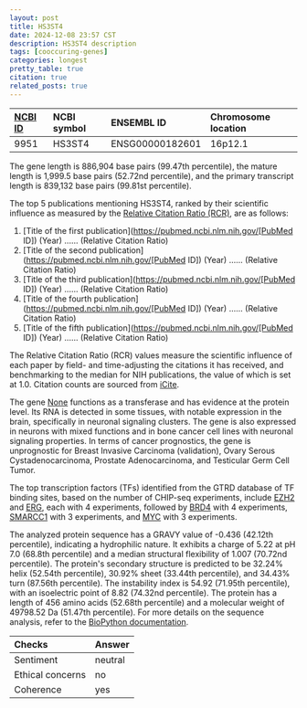 ```yaml
---
layout: post
title: HS3ST4
date: 2024-12-08 23:57 CST
description: HS3ST4 description
tags: [cooccuring-genes]
categories: longest
pretty_table: true
citation: true
related_posts: true
---
```




| [NCBI ID](https://www.ncbi.nlm.nih.gov/gene/9951) | NCBI symbol | ENSEMBL ID | Chromosome location |
| :-------- | :------- | :-------- | :------- |
| 9951  | HS3ST4 | ENSG00000182601 | 16p12.1 |



The gene length is 886,904 base pairs (99.47th percentile), the mature length is 1,999.5 base pairs (52.72nd percentile), and the primary transcript length is 839,132 base pairs (99.81st percentile).





The top 5 publications mentioning HS3ST4, ranked by their scientific influence as measured by the [Relative Citation Ratio (RCR)](https://journals.plos.org/plosbiology/article?id=10.1371/journal.pbio.1002541), are as follows:

1. [Title of the first publication](https://pubmed.ncbi.nlm.nih.gov/[PubMed ID]) (Year) ...... (Relative Citation Ratio)
2. [Title of the second publication](https://pubmed.ncbi.nlm.nih.gov/[PubMed ID]) (Year) ...... (Relative Citation Ratio)
3. [Title of the third publication](https://pubmed.ncbi.nlm.nih.gov/[PubMed ID]) (Year) ...... (Relative Citation Ratio)
4. [Title of the fourth publication](https://pubmed.ncbi.nlm.nih.gov/[PubMed ID]) (Year) ...... (Relative Citation Ratio)
5. [Title of the fifth publication](https://pubmed.ncbi.nlm.nih.gov/[PubMed ID]) (Year) ...... (Relative Citation Ratio)

The Relative Citation Ratio (RCR) values measure the scientific influence of each paper by field- and time-adjusting the citations it has received, and benchmarking to the median for NIH publications, the value of which is set at 1.0. Citation counts are sourced from [iCite](https://icite.od.nih.gov).


The gene [None](https://www.proteinatlas.org/None-None) functions as a transferase and has evidence at the protein level. Its RNA is detected in some tissues, with notable expression in the brain, specifically in neuronal signaling clusters. The gene is also expressed in neurons with mixed functions and in bone cancer cell lines with neuronal signaling properties. In terms of cancer prognostics, the gene is unprognostic for Breast Invasive Carcinoma (validation), Ovary Serous Cystadenocarcinoma, Prostate Adenocarcinoma, and Testicular Germ Cell Tumor.


The top transcription factors (TFs) identified from the GTRD database of TF binding sites, based on the number of CHIP-seq experiments, include [EZH2](https://www.ncbi.nlm.nih.gov/gene/2146) and [ERG](https://www.ncbi.nlm.nih.gov/gene/2078), each with 4 experiments, followed by [BRD4](https://www.ncbi.nlm.nih.gov/gene/23476) with 4 experiments, [SMARCC1](https://www.ncbi.nlm.nih.gov/gene/6599) with 3 experiments, and [MYC](https://www.ncbi.nlm.nih.gov/gene/4609) with 3 experiments.











The analyzed protein sequence has a GRAVY value of -0.436 (42.12th percentile), indicating a hydrophilic nature. It exhibits a charge of 5.22 at pH 7.0 (68.8th percentile) and a median structural flexibility of 1.007 (70.72nd percentile). The protein's secondary structure is predicted to be 32.24% helix (52.54th percentile), 30.92% sheet (33.44th percentile), and 34.43% turn (87.56th percentile). The instability index is 54.92 (71.95th percentile), with an isoelectric point of 8.82 (74.32nd percentile). The protein has a length of 456 amino acids (52.68th percentile) and a molecular weight of 49798.52 Da (51.47th percentile). For more details on the sequence analysis, refer to the [BioPython documentation](https://biopython.org/docs/1.75/api/Bio.SeqUtils.ProtParam.html).



| Checks    | Answer |
| :-------- | :------- |
| Sentiment  | neutral   |
| Ethical concerns | no     |
| Coherence    | yes    |
